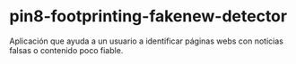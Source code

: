 # pin8-footprinting-fakenew-detector
Aplicación que ayuda a un usuario a identificar páginas webs con noticias falsas o contenido poco fiable.
